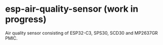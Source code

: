 # esp-air-quality-sensor (work in progress)

Air quality sensor consisting of ESP32-C3, SPS30, SCD30 and MP2637GR PMIC.

